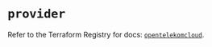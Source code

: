 # `provider`

Refer to the Terraform Registry for docs: [`opentelekomcloud`](https://registry.terraform.io/providers/opentelekomcloud/opentelekomcloud/1.36.23/docs).

